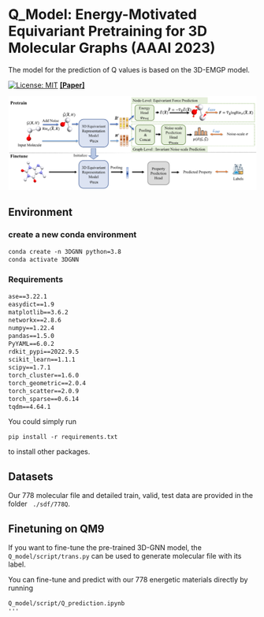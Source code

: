
# Q_Model: Energy-Motivated Equivariant Pretraining for 3D Molecular Graphs (AAAI 2023)

The model for the prediction of Q values is based on the 3D-EMGP model.

[![License: MIT](https://img.shields.io/badge/License-MIT-yellow.svg)](https://github.com/jiaor17/3D-EMGP/blob/main/LICENSE)   [**[Paper]**](https://arxiv.org/pdf/2207.08824.pdf)

![Overview](assets/overview.png "Overview")

## Environment

### create a new conda environment

``` shell
conda create -n 3DGNN python=3.8
conda activate 3DGNN
```
### Requirements
```
ase==3.22.1
easydict==1.9
matplotlib==3.6.2
networkx==2.8.6
numpy==1.22.4
pandas==1.5.0
PyYAML==6.0.2
rdkit_pypi==2022.9.5
scikit_learn==1.1.1
scipy==1.7.1
torch_cluster==1.6.0
torch_geometric==2.0.4
torch_scatter==2.0.9
torch_sparse==0.6.14
tqdm==4.64.1
```

You could simply run

```
pip install -r requirements.txt
```

to install other packages.

## Datasets

Our 778 molecular file and detailed train, valid, test data are provided in the folder ``` ./sdf/778Q```.

## Finetuning on QM9

If you want to fine-tune the pre-trained 3D-GNN model, the ```Q_model/script/trans.py``` can be used to generate molecular file with its label.

You can fine-tune and predict with our 778 energetic materials directly by running 

```
Q_model/script/Q_prediction.ipynb
'''


